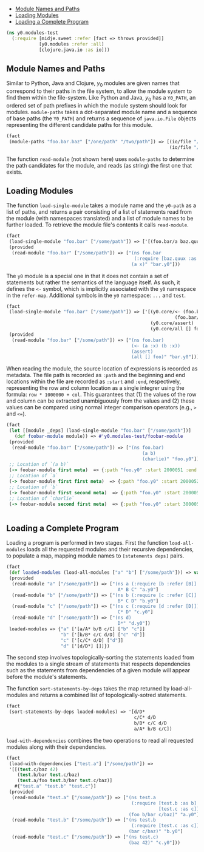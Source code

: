   * [Module Names and Paths](#module-names-and-paths)
  * [Loading Modules](#loading-modules)
  * [Loading a Complete Program](#loading-a-complete-program)
```clojure
(ns y0.modules-test
  (:require [midje.sweet :refer [fact => throws provided]]
            [y0.modules :refer :all]
            [clojure.java.io :as io]))

```
## Module Names and Paths

Similar to Python, Java and Clojure, $y_0$ modules are given names that correspond to their paths in the file system,
to allow the module system to find them within the file-system.
Like Python and Java, $y_0$ has a `Y0_PATH`, an ordered set of path prefixes in which the module system should look
for modules.
`module-paths` takes a dot-separated module name and a sequence of base paths (the `Y0_PATH`) and returns a sequence
of `java.io.File` objects representing the different candidate paths for this module.
```clojure
(fact
 (module-paths "foo.bar.baz" ["/one/path" "/two/path"]) => [(io/file "/one/path" "foo" "bar" "baz.y0")
                                                            (io/file "/two/path" "foo" "bar" "baz.y0")])

```
The function `read-module` (not shown here) uses `module-paths` to determine the path candidates for the module,
and reads (as string) the first one that exists.

## Loading Modules

The function `load-single-module` takes a module name and the `y0-path` as a list of paths,
and returns a pair consisting of a list of statements read from the module (with namespaces translated)
and a list of module names to be further loaded.
To retrieve the module file's contents it calls `read-module`.
```clojure
(fact
 (load-single-module "foo.bar" ["/some/path"]) => ['[(foo.bar/a baz.quux/x)] ["baz.quux"]]
 (provided
  (read-module "foo.bar" ["/some/path"]) => ["(ns foo.bar
                                               (:require [baz.quux :as baz :refer [x y z]]))
                                              (a x)" "bar.y0"]))

```
The `y0` module is a special one in that it does not contain a set of statements but rather the semantics of the language itself.
As such, it defines the `<-` symbol, which is implicitly associated with the `y0` namespace in the `refer-map`.
Additional symbols in the `y0` namespace: `...` and `test`.
```clojure
(fact
 (load-single-module "foo.bar" ["/some/path"]) => ['[(y0.core/<- (foo.bar/a :x)
                                                              (foo.bar/b :x))
                                                     (y0.core/assert)
                                                     (y0.core/all [] foo.bar/foo)] []]
 (provided
  (read-module "foo.bar" ["/some/path"]) => ["(ns foo.bar)
                                              (<- (a :x) (b :x))
                                              (assert)
                                              (all [] foo)" "bar.y0"]))

```
When reading the module, the source location of expressions is recorded as metadata.
The file path is recorded as `:path` and the beginning and end locations within the
file are recorded as `:start` and `:end`, respectively, representing the row and
column location as a single integrer using the formula: `row * 1000000 + col`. This
guarantees that (1) the values of the row and column can be extracted unambiguously
from the values and (2) these values can be compared using normal integer comparison
operators (e.g., `>` and `<=`).
```clojure
(fact
 (let [[module _deps] (load-single-module "foo.bar" ["/some/path"])]
   (def foobar-module module)) => #'y0.modules-test/foobar-module
 (provided
  (read-module "foo.bar" ["/some/path"]) => ["(ns foo.bar)
                                                  (a b)
                                                  (charlie)" "foo.y0"])
 ;; Location of `(a b)`
 (-> foobar-module first meta)  => {:path "foo.y0" :start 2000051 :end 2000056}
 ;; Location of `a`
 (-> foobar-module first first meta)  => {:path "foo.y0" :start 2000052 :end 2000053}
 ;; Location of `b`
 (-> foobar-module first second meta)  => {:path "foo.y0" :start 2000054 :end 2000055}
 ;; Location of `charlie`
 (-> foobar-module second first meta)  => {:path "foo.y0" :start 3000052 :end 3000059})



```
## Loading a Complete Program

Loading a program is performed in two stages. First the function `load-all-modules` loads all
the requested modules and their recursive dependencies, to populate a map, mapping module names
to `[statements deps]` pairs.
```clojure
(fact
 (def loaded-modules (load-all-modules ["a" "b"] ["/some/path"])) => var?
 (provided
  (read-module "a" ["/some/path"]) => ["(ns a (:require [b :refer [B]] [c :refer [C]]))
                                         A* B C" "a.y0"]
  (read-module "b" ["/some/path"]) => ["(ns b (:require [c :refer [C]] [d :refer [D]]))
                                         B* C D" "b.y0"]
  (read-module "c" ["/some/path"]) => ["(ns c (:require [d :refer [D]]))
                                         C* D" "c.y0"]
  (read-module "d" ["/some/path"]) => ["(ns d)
                                         D*" "d.y0"])
 loaded-modules => {"a" ['[a/A* b/B c/C] ["b" "c"]]
                    "b" ['[b/B* c/C d/D] ["c" "d"]]
                    "c" ['[c/C* d/D] ["d"]]
                    "d" ['[d/D*] []]})

```
The second step involves topologically-sorting the statements loaded from the modules to a single
stream of statements that respects dependencies such as the statements from dependencies of a given
module will appear before the module's statements.

The function `sort-statements-by-deps` takes the map returned by load-all-modules and returns a
combined list of topologically-sotred statements.
```clojure
(fact
 (sort-statements-by-deps loaded-modules) => '[d/D*
                                               c/C* d/D
                                               b/B* c/C d/D
                                               a/A* b/B c/C])

```
`load-with-dependencies` combines the two operations to read all requested modules along with
their dependencies.

```clojure
(fact
 (load-with-dependencies ["test.a"] ["/some/path"]) =>
 '[[(test.c/baz 42)
    (test.b/bar test.c/baz)
    (test.a/foo test.b/bar test.c/baz)]
   #{"test.a" "test.b" "test.c"}]
 (provided
  (read-module "test.a" ["/some/path"]) => ["(ns test.a
                                              (:require [test.b :as b]
                                                        [test.c :as c]))
                                             (foo b/bar c/baz)" "a.y0"]
  (read-module "test.b" ["/some/path"]) => ["(ns test.b
                                              (:require [test.c :as c]))
                                             (bar c/baz)" "b.y0"]
  (read-module "test.c" ["/some/path"]) => ["(ns test.c)
                                             (baz 42)" "c.y0"]))

```

